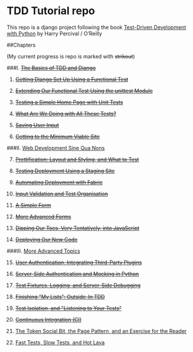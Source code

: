 TDD Tutorial repo
=================

This repo is a django project following the book
[Test-Driven Development with Python](http://chimera.labs.oreilly.com/books/1234000000754.html) by Harry Percival / O’Reilly

##Chapters

(My current progress is repo is marked with ~~strikout~~)

###I. [~~The Basics of TDD and Django~~](http://chimera.labs.oreilly.com/books/1234000000754/pt01.html)

1) [~~Getting Django Set Up Using a Functional Test~~](http://chimera.labs.oreilly.com/books/1234000000754/ch01.html)

2) [~~Extending Our Functional Test Using the unittest Module~~ ](http://chimera.labs.oreilly.com/books/1234000000754/ch02.html)

3) [~~Testing a Simple Home Page with Unit Tests~~](http://chimera.labs.oreilly.com/books/1234000000754/ch03.html)

4) [~~What Are We Doing with All These Tests?~~](http://chimera.labs.oreilly.com/books/1234000000754/ch04.html)

5) [~~Saving User Input~~](http://chimera.labs.oreilly.com/books/1234000000754/ch05.html)

6) [~~Getting to the Minimum Viable Site~~](http://chimera.labs.oreilly.com/books/1234000000754/ch06.html)

###II. [Web Development Sine Qua Nons](http://chimera.labs.oreilly.com/books/1234000000754/pt02.html)

7) [~~Prettification: Layout and Styling, and What to Test~~](http://chimera.labs.oreilly.com/books/1234000000754/ch07.html)

8) [~~Testing Deployment Using a Staging Site~~](http://chimera.labs.oreilly.com/books/1234000000754/ch08.html)

9) [~~Automating Deployment with Fabric~~](http://chimera.labs.oreilly.com/books/1234000000754/ch09.html)

10) [~~Input Validation and Test Organisation~~](http://chimera.labs.oreilly.com/books/1234000000754/ch10.html)

11) [~~A Simple Form~~](http://chimera.labs.oreilly.com/books/1234000000754/ch11.html )

12) [~~More Advanced Forms~~](http://chimera.labs.oreilly.com/books/1234000000754/ch12.html)

13) [~~Dipping Our Toes, Very Tentatively, into JavaScript~~](http://chimera.labs.oreilly.com/books/1234000000754/ch13.html)

14) [~~Deploying Our New Code~~](http://chimera.labs.oreilly.com/books/1234000000754/ch14.html)

###III. [More Advanced Topics](http://chimera.labs.oreilly.com/books/1234000000754/pt03.html)

15) [~~User Authentication, Integrating Third-Party Plugins~~](http://chimera.labs.oreilly.com/books/1234000000754/ch15.html)

16) [~~Server-Side Authentication and Mocking in Python~~](http://chimera.labs.oreilly.com/books/1234000000754/ch16.html)

17) [~~Test Fixtures, Logging, and Server-Side Debugging~~](http://chimera.labs.oreilly.com/books/1234000000754/ch17.html)

18) [~~Finishing "My Lists": Outside-In TDD~~](http://chimera.labs.oreilly.com/books/1234000000754/ch18.html)

19) [~~Test Isolation, and "Listening to Your Tests"~~](http://chimera.labs.oreilly.com/books/1234000000754/ch19.html)

20) [~~Continuous Integration (CI)~~](http://chimera.labs.oreilly.com/books/1234000000754/ch20.html)

21) [The Token Social Bit, the Page Pattern, and an Exercise for the Reader](http://chimera.labs.oreilly.com/books/1234000000754/ch21.html)

22) [Fast Tests, Slow Tests, and Hot Lava](http://chimera.labs.oreilly.com/books/1234000000754/ch22.html)
